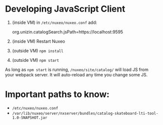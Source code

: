 
Developing JavaScript Client
============================

1. (inside VM) in `/etc/nuxeo/nuxeo.conf` add:

    org.unizin.catalogSearch.jsPath=https://localhost:9595

2. (inside VM) Restart Nuxeo
3. (outside VM) `npm install`
4. (outside VM) `npm start`

As long as `npm start` is running, `/nuxeo/site/catalog/` will load JS from your
webpack server. It will auto-reload any time you change some JS.

Important paths to know:
========================

* `/etc/nuxeo/nuxeo.conf`
* `/var/lib/nuxeo/server/nxserver/bundles/catalog-skateboard-lti-tool-1.0-SNAPSHOT.jar`
